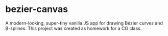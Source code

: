 # bezier-canvas
A modern-looking, super-tiny vanilla JS app for drawing Bézier curves and B-splines.
This project was created as homework for a CG class.
